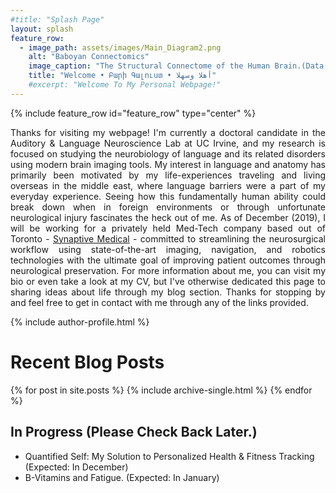 ```yaml
---
#title: "Splash Page"
layout: splash
feature_row:
  - image_path: assets/images/Main_Diagram2.png
    alt: "Baboyan Connectomics"
    image_caption: "The Structural Connectome of the Human Brain.(Data Courtesy of the [Aphasia Lab, @ USC](https://web.asph.sc.edu/aphasia/))"
    title: "Welcome • Բարի Գալուստ • أهلا وسهلا"
    #excerpt: "Welcome To My Personal Webpage!"
---
```

{% include feature_row id="feature_row" type="center" %}

<!-- <style> .indented { padding-left: 35pt; padding-right: 35pt; } </style> -->
<div style="text-align:justify">
<!-- <div class="indented"> -->
<p>
Thanks for visiting my webpage! I'm currently a doctoral candidate in the Auditory & Language Neuroscience Lab at UC Irvine, and my research is focused on studying the neurobiology of language and its related disorders using modern brain imaging tools. My interest in language and anatomy has primarily been motivated by my life-experiences traveling and living overseas in the middle east, where language barriers were a part of my everyday experience. Seeing how this fundamentally human ability could break down when in foreign environments or through unfortunate neurological injury fascinates the heck out of me. As of December (2019), I will be working for a privately held Med-Tech company based out of Toronto - <a href="https://www.synaptivemedical.com/" target="_blank"> Synaptive Medical</a> - committed to streamlining the neurosurgical workflow using state-of-the-art imaging, navigation, and robotics technologies with the ultimate goal of improving patient outcomes through neurological preservation. For more information about me, you can visit my bio or even take a look at my CV, but I've otherwise dedicated this page to sharing ideas about life through my blog section. Thanks for stopping by and feel free to get in contact with me through any of the links provided.
</p>
</div>
{% include author-profile.html %}

<br>

<div style="text-align:left">
<H1> Recent Blog Posts </H1>

<!-- {% include feature_row id="Blog_intro" type="center" %} -->

{% for post in site.posts %}
    {% include archive-single.html %}
{% endfor %}


<H2> In Progress (Please Check Back Later.) </H2>
<ul>
<li> Quantified Self: My Solution to Personalized Health & Fitness Tracking  (Expected: In December) <br>
<li> B-Vitamins and Fatigue. (Expected: In January) <br>
